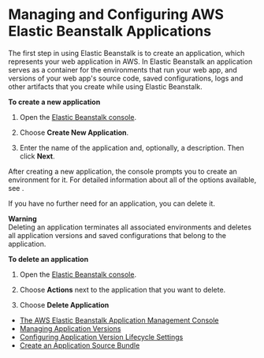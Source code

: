 # Managing and Configuring AWS Elastic Beanstalk Applications<a name="applications"></a>

The first step in using Elastic Beanstalk is to create an application, which represents your web application in AWS\. In Elastic Beanstalk an application serves as a container for the environments that run your web app, and versions of your web app's source code, saved configurations, logs and other artifacts that you create while using Elastic Beanstalk\.

**To create a new application**

1. Open the [Elastic Beanstalk console](https://console.aws.amazon.com/elasticbeanstalk)\.

1. Choose **Create New Application**\.

1. Enter the name of the application and, optionally, a description\. Then click **Next**\.

After creating a new application, the console prompts you to create an environment for it\. For detailed information about all of the options available, see \.

If you have no further need for an application, you can delete it\.

**Warning**  
Deleting an application terminates all associated environments and deletes all application versions and saved configurations that belong to the application\.

**To delete an application**

1. Open the [Elastic Beanstalk console](https://console.aws.amazon.com/elasticbeanstalk)\.

1. Choose **Actions** next to the application that you want to delete\.

1. Choose **Delete Application**


+ [The AWS Elastic Beanstalk Application Management Console](applications-console.md)
+ [Managing Application Versions](applications-versions.md)
+ [Configuring Application Version Lifecycle Settings](applications-lifecycle.md)
+ [Create an Application Source Bundle](applications-sourcebundle.md)